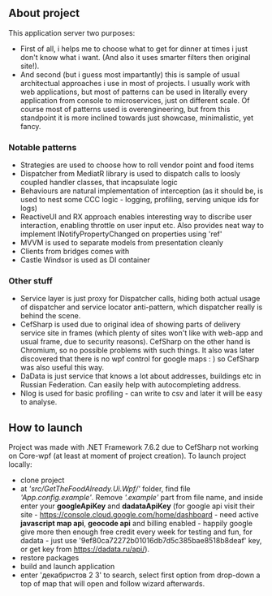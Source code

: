 ## About project

This application server two purposes:
* First of all, i helps me to choose what to get for dinner at times i just don't know what i want. (And also it uses smarter filters then original site!).
* And second (but i guess most impartantly) this is sample of usual architectual approaches i use in most of projects. I usually work with web applications, but most of patterns can be used in literally every application from console to microservices, just on different scale. Of course most of patterns used is overengineering, but from this standpoint it is more inclined towards just showcase, minimalistic, yet fancy.

### Notable patterns
 * Strategies are used to choose how to roll vendor point and food items
 * Dispatcher from MediatR library is used to dispatch calls to loosly coupled handler classes, that incapsulate logic
 * Behaviours are natural implementation of interception (as it should be, is used to nest some CCC logic - logging, profiling, serving unique ids for logs)
 * ReactiveUI and RX approach enables interesting way to discribe user interaction, enabling throttle on user input etc. Also provides neat way to implement INotifyPropertyChanged on properties using 'ref'
 * MVVM is used to separate models from presentation cleanly
 * Clients from bridges comes with 
 * Castle Windsor is used as DI container

### Other stuff
 * Service layer is just proxy for Dispatcher calls, hiding both actual usage of dispatcher and service locator anti-pattern, which dispatcher really is behind the scene.
 * CefSharp is used due to original idea of showing parts of delivery service site in frames (which plenty of sites won't like with web-app and usual frame, due to security reasons). CefSharp on the other hand is Chromium, so no possible problems with such things. It also was later discovered that there is no wpf control for google maps : ) so CefSharp was also useful this way.
 * DaData is just service that knows a lot about addresses, buildings etc in Russian Federation. Can easily help with autocompleting address.
 * Nlog is used for basic profiling - can write to csv and later it will be easy to analyse.


## How to launch
Project was made with .NET Framework 7.6.2 due to CefSharp not working on Core-wpf (at least at moment of project creation). To launch project locally:

 * clone project
  * at *'src/GetTheFoodAlready.Ui.Wpf/'* folder, find file *'App.config.example'*. Remove *'.example'* part from file name, and inside enter your **googleApiKey** and **dadataApiKey** (for google api visit their site - https://console.cloud.google.com/home/dashboard - need active **javascript map api**, **geocode api** and billing enabled - happily google give more then enough free credit every week for testing and fun, for dadata - just use '9ef80ca72272b01016db7d5c385bae8518b8deaf' key, or get key from https://dadata.ru/api/).
  * restore packages
  * build and launch application
  * enter 'декабристов 2 3' to search, select first option from drop-down a top of map that will open and follow wizard afterwards.
